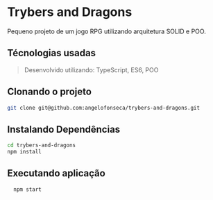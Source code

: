 # Trybers and Dragons

Pequeno projeto de um jogo RPG utilizando arquitetura SOLID e POO.

## Técnologias usadas

> Desenvolvido utilizando: TypeScript, ES6, POO

## Clonando o projeto

```bash
git clone git@github.com:angelofonseca/trybers-and-dragons.git
```

## Instalando Dependências

```bash
cd trybers-and-dragons
npm install
``` 

## Executando aplicação

  ```
    npm start
  ```
